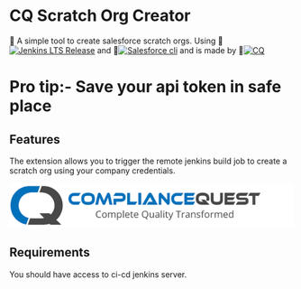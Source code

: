 # CQ Scratch Org Creator 
👋 A simple tool to create salesforce scratch orgs. Using 👀[![Jenkins LTS Release](https://img.shields.io/endpoint?url=https%3A%2F%2Fwww.jenkins.io%2Fchangelog-stable%2Fbadge.json)](https://www.jenkins.io/changelog-stable) and 👀[![Salesforce cli](https://img.shields.io/badge/salesforcecli-LTS-green)](https://developer.salesforce.com/tools/sfdxcli) and is made by 👀[![CQ](https://img.shields.io/badge/compliance-quest-blue)](https://www.compliancequest.com/) 

# Pro tip:- Save your api token in safe place


## Features

The extension allows you to trigger the remote jenkins build job to create a scratch org using your company credentials.



[![CQ Scratch Org Creator](images/cqimg.png)](https://www.compliancequest.com/)



## Requirements
You should have access to ci-cd jenkins server.


